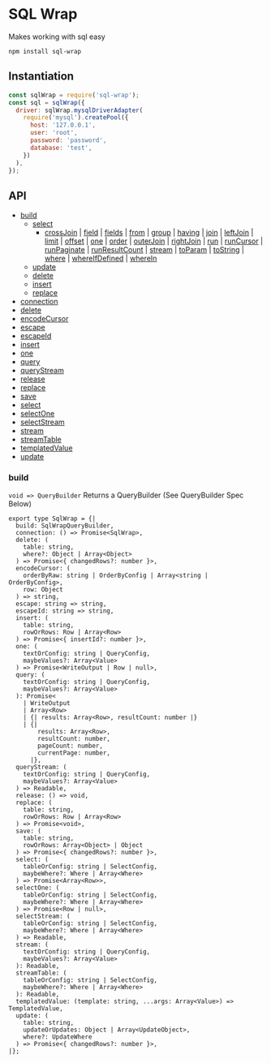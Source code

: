 # SQL Wrap

Makes working with sql easy

`npm install sql-wrap`

## Instantiation

```javascript
const sqlWrap = require('sql-wrap');
const sql = sqlWrap({
  driver: sqlWrap.mysqlDriverAdapter(
    require('mysql').createPool({
      host: '127.0.0.1',
      user: 'root',
      password: 'password',
      database: 'test',
    })
  ),
});
```

## API

- [build](#build)
  - [select](#select-builder)
    - [crossJoin](#select.crossJoin)
      | [field](#select.field)
      | [fields](#select.fields)
      | [from](#select.from)
      | [group](#select.group)
      | [having](#select.having)
      | [join](#select.join)
      | [leftJoin](#select.leftJoin)
      | [limit](#select.limit)
      | [offset](#select.offset)
      | [one](#select.one)
      | [order](#select.order)
      | [outerJoin](#select.outerJoin)
      | [rightJoin](#select.rightJoin)
      | [run](#select.run)
      | [runCursor](#select.runCursor)
      | [runPaginate](#select.runPaginate)
      | [runResultCount](#select.runResultCount)
      | [stream](#select.stream)
      | [toParam](#select.toParam)
      | [toString](#select.toString)
      | [where](#select.where)
      | [whereIfDefined](#select.whereIfDefined)
      | [whereIn](#select.whereIn)
  - [update](#update-builder)
  - [delete](#delete-builder)
  - [insert](#insert-builder)
  - [replace](#replace-builder)
- [connection](#connection)
- [delete](#delete)
- [encodeCursor](#encodeCursor)
- [escape](#escape)
- [escapeId](#escapeId)
- [insert](#insert)
- [one](#one)
- [query](#query)
- [queryStream](#queryStream)
- [release](#release)
- [replace](#replace)
- [save](#save)
- [select](#select)
- [selectOne](#selectOne)
- [selectStream](#selectStream)
- [stream](#stream)
- [streamTable](#streamTable)
- [templatedValue](#templatedValue)
- [update](#update)

### build

`void => QueryBuilder`
Returns a QueryBuilder (See QueryBuilder Spec Below)

```
export type SqlWrap = {|
  build: SqlWrapQueryBuilder,
  connection: () => Promise<SqlWrap>,
  delete: (
    table: string,
    where?: Object | Array<Object>
  ) => Promise<{ changedRows?: number }>,
  encodeCursor: (
    orderByRaw: string | OrderByConfig | Array<string | OrderByConfig>,
    row: Object
  ) => string,
  escape: string => string,
  escapeId: string => string,
  insert: (
    table: string,
    rowOrRows: Row | Array<Row>
  ) => Promise<{ insertId?: number }>,
  one: (
    textOrConfig: string | QueryConfig,
    maybeValues?: Array<Value>
  ) => Promise<WriteOutput | Row | null>,
  query: (
    textOrConfig: string | QueryConfig,
    maybeValues?: Array<Value>
  ): Promise<
    | WriteOutput
    | Array<Row>
    | {| results: Array<Row>, resultCount: number |}
    | {|
        results: Array<Row>,
        resultCount: number,
        pageCount: number,
        currentPage: number,
      |},
  queryStream: (
    textOrConfig: string | QueryConfig,
    maybeValues?: Array<Value>
  ) => Readable,
  release: () => void,
  replace: (
    table: string,
    rowOrRows: Row | Array<Row>
  ) => Promise<void>,
  save: (
    table: string,
    rowOrRows: Array<Object> | Object
  ) => Promise<{ changedRows?: number }>,
  select: (
    tableOrConfig: string | SelectConfig,
    maybeWhere?: Where | Array<Where>
  ) => Promise<Array<Row>>,
  selectOne: (
    tableOrConfig: string | SelectConfig,
    maybeWhere?: Where | Array<Where>
  ) => Promise<Row | null>,
  selectStream: (
    tableOrConfig: string | SelectConfig,
    maybeWhere?: Where | Array<Where>
  ) => Readable,
  stream: (
    textOrConfig: string | QueryConfig,
    maybeValues?: Array<Value>
  ): Readable,
  streamTable: (
    tableOrConfig: string | SelectConfig,
    maybeWhere?: Where | Array<Where>
  ): Readable,
  templatedValue: (template: string, ...args: Array<Value>) => TemplatedValue,
  update: (
    table: string,
    updateOrUpdates: Object | Array<UpdateObject>,
    where?: UpdateWhere
  ) => Promise<{ changedRows?: number }>,
|};
```

